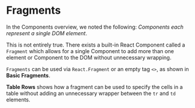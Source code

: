 # Fragments

In the Components overview, we noted the following: _Components each represent a single DOM element_.

This is not entirely true. There exists a built-in React Component called a `Fragment` which allows for a single Component to add more than one element or Component to the DOM without unnecessary wrapping.

`Fragments` can be used via `React.Fragment` or an empty tag `<>`, as shown in __Basic Fragments__.

__Table Rows__ shows how a fragment can be used to specify the cells in a table without adding an unnecessary wrapper between the `tr` and `td` elements.
